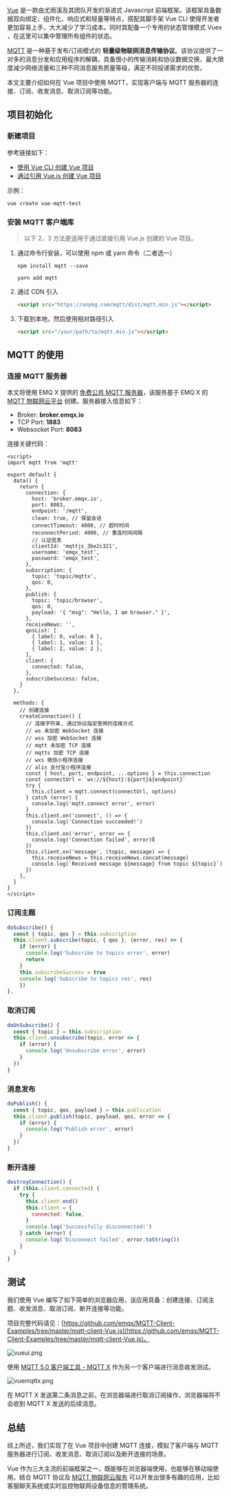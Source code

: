 

[Vue](https://cn.vuejs.org) 是一款由尤雨溪及其团队开发的渐进式 Javascript 前端框架。该框架具备数据双向绑定、组件化、响应式和轻量等特点，搭配其脚手架 Vue CLI 使得开发者更加容易上手，大大减少了学习成本。同时其配备一个专用的状态管理模式 Vuex ，在这里可以集中管理所有组件的状态。

[MQTT](https://www.emqx.io/cn/mqtt) 是一种基于发布/订阅模式的 **轻量级物联网消息传输协议**。该协议提供了一对多的消息分发和应用程序的解耦，具备很小的传输消耗和协议数据交换、最大限度减少网络流量和三种不同消息服务质量等级，满足不同投递需求的优势。

本文主要介绍如何在 Vue 项目中使用 MQTT，实现客户端与 MQTT 服务器的连接、订阅、收发消息、取消订阅等功能。



## 项目初始化

### 新建项目

参考链接如下：  

- [使用 Vue CLI 创建 Vue 项目](https://cli.vuejs.org/zh/guide/creating-a-project.html#vue-create) 
- [通过引用 Vue.js 创建 Vue 项目](https://cn.vuejs.org/v2/guide/installation.html)

示例：

```shell
vue create vue-mqtt-test
```

### 安装 MQTT 客户端库
> 以下 2，3 方法更适用于通过直接引用 Vue.js 创建的 Vue 项目。

1. 通过命令行安装，可以使用 npm 或 yarn 命令（二者选一）
	
	```
  	npm install mqtt --save
  	```

  	```
  	yarn add mqtt
  	```

2. 通过 CDN 引入

   ```html
   <script src="https://unpkg.com/mqtt/dist/mqtt.min.js"></script>
   ```

3. 下载到本地，然后使用相对路径引入

   ```html
   <script src="/your/path/to/mqtt.min.js"></script>
   ```


## MQTT 的使用

### 连接 MQTT 服务器

本文将使用 EMQ X 提供的 [免费公共 MQTT 服务器](https://www.emqx.io/cn/mqtt/public-mqtt5-broker)，该服务基于 EMQ X 的 [MQTT 物联网云平台](https://cloud.emqx.io/) 创建。服务器接入信息如下：

- Broker: **broker.emqx.io**
- TCP Port: **1883**
- Websocket Port: **8083**

连接关键代码：

```vue
<script>
import mqtt from 'mqtt'

export default {
  data() {
    return {
      connection: {
        host: 'broker.emqx.io',
        port: 8083,
        endpoint: '/mqtt',
        clean: true, // 保留会话
        connectTimeout: 4000, // 超时时间
        reconnectPeriod: 4000, // 重连时间间隔
        // 认证信息
        clientId: 'mqttjs_3be2c321',
        username: 'emqx_test',
        password: 'emqx_test',
      },
      subscription: {
        topic: 'topic/mqttx',
        qos: 0,
      },
      publish: {
        topic: 'topic/browser',
        qos: 0,
        payload: '{ "msg": "Hello, I am browser." }',
      },
      receiveNews: '',
      qosList: [
        { label: 0, value: 0 },
        { label: 1, value: 1 },
        { label: 2, value: 2 },
      ],
      client: {
        connected: false,
      },
      subscribeSuccess: false,
    }
  },

  methods: {
    // 创建连接
    createConnection() {
      // 连接字符串, 通过协议指定使用的连接方式
      // ws 未加密 WebSocket 连接
      // wss 加密 WebSocket 连接
      // mqtt 未加密 TCP 连接
      // mqtts 加密 TCP 连接
      // wxs 微信小程序连接
      // alis 支付宝小程序连接
      const { host, port, endpoint, ...options } = this.connection
      const connectUrl = `ws://${host}:${port}${endpoint}`
      try {
        this.client = mqtt.connect(connectUrl, options)
      } catch (error) {
        console.log('mqtt.connect error', error)
      }
      this.client.on('connect', () => {
        console.log('Connection succeeded!')
      })
      this.client.on('error', error => {
        console.log('Connection failed', error)ß
      })
      this.client.on('message', (topic, message) => {
        this.receiveNews = this.receiveNews.concat(message)
        console.log(`Received message ${message} from topic ${topic}`)
      })
    },
  }
}
</script>
```

### 订阅主题

```js
doSubscribe() {
  const { topic, qos } = this.subscription
  this.client.subscribe(topic, { qos }, (error, res) => {
    if (error) {
      console.log('Subscribe to topics error', error)
      return
    }
    this.subscribeSuccess = true
    console.log('Subscribe to topics res', res)
 	})
},
```

### 取消订阅

```js
doUnSubscribe() {
  const { topic } = this.subscription
  this.client.unsubscribe(topic, error => {
    if (error) {
      console.log('Unsubscribe error', error)
    }
  })
}
```

### 消息发布

```js
doPublish() {
  const { topic, qos, payload } = this.publication
  this.client.publish(topic, payload, qos, error => {
    if (error) {
      console.log('Publish error', error)
    }
  })
}
```

### 断开连接

```js
destroyConnection() {
  if (this.client.connected) {
    try {
      this.client.end()
      this.client = {
        connected: false,
      }
      console.log('Successfully disconnected!')
    } catch (error) {
      console.log('Disconnect failed', error.toString())
    }
  }
}
```



## 测试

我们使用 Vue 编写了如下简单的浏览器应用，该应用具备：创建连接、订阅主题、收发消息、取消订阅、断开连接等功能。

项目完整代码请见：[https://github.com/emqx/MQTT-Client-Examples/tree/master/mqtt-client-Vue.js](https://github.com/emqx/MQTT-Client-Examples/tree/master/mqtt-client-Vue.js)。

![vueui.png](https://static.emqx.net/images/b6563b0eb66eb51a2a02776889016a18.png)



使用 [MQTT 5.0 客户端工具 - MQTT X](https://mqttx.app/cn/)  作为另一个客户端进行消息收发测试。

![vuemqttx.png](https://static.emqx.net/images/2013cbab1bdffcae69b817bfebb4a33f.png)

在 MQTT X 发送第二条消息之前，在浏览器端进行取消订阅操作，浏览器端将不会收到 MQTT X 发送的后续消息。



## 总结

综上所述，我们实现了在 Vue 项目中创建 MQTT 连接，模拟了客户端与 MQTT 服务器进行订阅、收发消息、取消订阅以及断开连接的场景。

Vue 作为三大主流的前端框架之一，既能够在浏览器端使用，也能够在移动端使用，结合 MQTT 协议及 [MQTT  物联网云服务](https://cloud.emqx.io/cn/) 可以开发出很多有趣的应用，比如客服聊天系统或实时监控物联网设备信息的管理系统。


